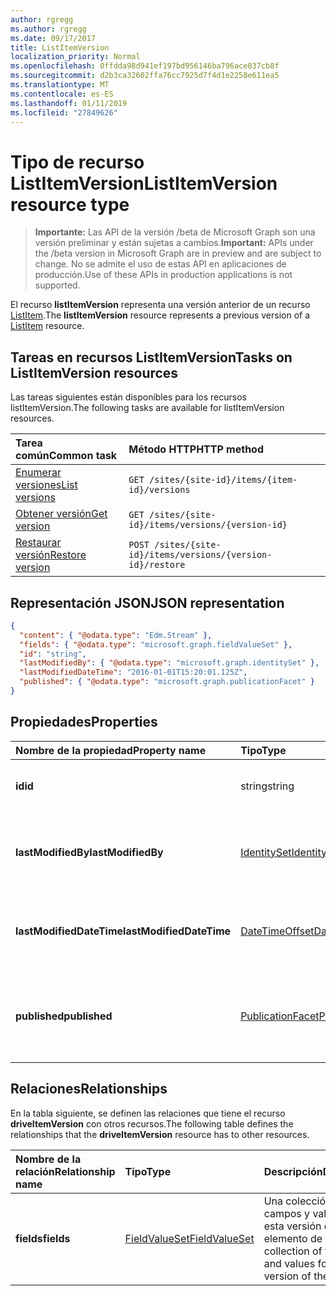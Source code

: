 ```yaml
---
author: rgregg
ms.author: rgregg
ms.date: 09/17/2017
title: ListItemVersion
localization_priority: Normal
ms.openlocfilehash: 0ffdda98d941ef197bd956146ba796ace037cb8f
ms.sourcegitcommit: d2b3ca32602ffa76cc7925d7f4d1e2258e611ea5
ms.translationtype: MT
ms.contentlocale: es-ES
ms.lasthandoff: 01/11/2019
ms.locfileid: "27849626"
---
```

# <a name="listitemversion-resource-type"></a><span data-ttu-id="a2a91-102">Tipo de recurso ListItemVersion</span><span class="sxs-lookup"><span data-stu-id="a2a91-102">ListItemVersion resource type</span></span>

> <span data-ttu-id="a2a91-103">**Importante:** Las API de la versión /beta de Microsoft Graph son una versión preliminar y están sujetas a cambios.</span><span class="sxs-lookup"><span data-stu-id="a2a91-103">**Important:** APIs under the /beta version in Microsoft Graph are in preview and are subject to change.</span></span> <span data-ttu-id="a2a91-104">No se admite el uso de estas API en aplicaciones de producción.</span><span class="sxs-lookup"><span data-stu-id="a2a91-104">Use of these APIs in production applications is not supported.</span></span>

<span data-ttu-id="a2a91-105">El recurso **listItemVersion** representa una versión anterior de un recurso [ListItem](listitem.md).</span><span class="sxs-lookup"><span data-stu-id="a2a91-105">The **listItemVersion** resource represents a previous version of a [ListItem](listitem.md) resource.</span></span>

## <a name="tasks-on-listitemversion-resources"></a><span data-ttu-id="a2a91-106">Tareas en recursos ListItemVersion</span><span class="sxs-lookup"><span data-stu-id="a2a91-106">Tasks on ListItemVersion resources</span></span>

<span data-ttu-id="a2a91-107">Las tareas siguientes están disponibles para los recursos listItemVersion.</span><span class="sxs-lookup"><span data-stu-id="a2a91-107">The following tasks are available for listItemVersion resources.</span></span>

|            <span data-ttu-id="a2a91-108">Tarea común</span><span class="sxs-lookup"><span data-stu-id="a2a91-108">Common task</span></span>             |         <span data-ttu-id="a2a91-109">Método HTTP</span><span class="sxs-lookup"><span data-stu-id="a2a91-109">HTTP method</span></span>         |
| :--------------------------------- | :-------------------------- |
| <span data-ttu-id="a2a91-110">[Enumerar versiones][version-list]</span><span class="sxs-lookup"><span data-stu-id="a2a91-110">[List versions][version-list]</span></span>      | `GET /sites/{site-id}/items/{item-id}/versions`  |
| <span data-ttu-id="a2a91-111">[Obtener versión][version-get]</span><span class="sxs-lookup"><span data-stu-id="a2a91-111">[Get version][version-get]</span></span>         | `GET /sites/{site-id}/items/versions/{version-id}`     |
| <span data-ttu-id="a2a91-112">[Restaurar versión][version-restore]</span><span class="sxs-lookup"><span data-stu-id="a2a91-112">[Restore version][version-restore]</span></span> | `POST /sites/{site-id}/items/versions/{version-id}/restore` |

[version-list]: ../api/listitem-list-versions.md
[version-get]: ../api/listitemversion-get.md
[version-restore]: ../api/listitemversion-restore.md


## <a name="json-representation"></a><span data-ttu-id="a2a91-113">Representación JSON</span><span class="sxs-lookup"><span data-stu-id="a2a91-113">JSON representation</span></span>

<!-- { "blockType": "resource", "@odata.type": "microsoft.graph.listItemVersion", "@type.aka": "oneDrive.baseItemVersion" } -->

```json
{
  "content": { "@odata.type": "Edm.Stream" },
  "fields": { "@odata.type": "microsoft.graph.fieldValueSet" },
  "id": "string",
  "lastModifiedBy": { "@odata.type": "microsoft.graph.identitySet" },
  "lastModifiedDateTime": "2016-01-01T15:20:01.125Z",
  "published": { "@odata.type": "microsoft.graph.publicationFacet" }
}
```

## <a name="properties"></a><span data-ttu-id="a2a91-114">Propiedades</span><span class="sxs-lookup"><span data-stu-id="a2a91-114">Properties</span></span>

|      <span data-ttu-id="a2a91-115">Nombre de la propiedad</span><span class="sxs-lookup"><span data-stu-id="a2a91-115">Property name</span></span>       |                         <span data-ttu-id="a2a91-116">Tipo</span><span class="sxs-lookup"><span data-stu-id="a2a91-116">Type</span></span>                         |                               <span data-ttu-id="a2a91-117">Descripción</span><span class="sxs-lookup"><span data-stu-id="a2a91-117">Description</span></span>                               |
| :----------------------- | :--------------------------------------------------- | :---------------------------------------------------------------------- |
| <span data-ttu-id="a2a91-118">**id**</span><span class="sxs-lookup"><span data-stu-id="a2a91-118">**id**</span></span>                   | <span data-ttu-id="a2a91-119">string</span><span class="sxs-lookup"><span data-stu-id="a2a91-119">string</span></span>                                               | <span data-ttu-id="a2a91-120">El identificador de la versión.</span><span class="sxs-lookup"><span data-stu-id="a2a91-120">The ID of the version.</span></span> <span data-ttu-id="a2a91-121">Solo lectura.</span><span class="sxs-lookup"><span data-stu-id="a2a91-121">Read-only.</span></span>                                       |
| <span data-ttu-id="a2a91-122">**lastModifiedBy**</span><span class="sxs-lookup"><span data-stu-id="a2a91-122">**lastModifiedBy**</span></span>       | [<span data-ttu-id="a2a91-123">IdentitySet</span><span class="sxs-lookup"><span data-stu-id="a2a91-123">IdentitySet</span></span>](../resources/identityset.md)           | <span data-ttu-id="a2a91-124">Identidad del usuario que modificó por última vez la versión.</span><span class="sxs-lookup"><span data-stu-id="a2a91-124">Identity of the user which last modified the version.</span></span> <span data-ttu-id="a2a91-125">Solo lectura.</span><span class="sxs-lookup"><span data-stu-id="a2a91-125">Read-only.</span></span>        |
| <span data-ttu-id="a2a91-126">**lastModifiedDateTime**</span><span class="sxs-lookup"><span data-stu-id="a2a91-126">**lastModifiedDateTime**</span></span> | [<span data-ttu-id="a2a91-127">DateTimeOffset</span><span class="sxs-lookup"><span data-stu-id="a2a91-127">DateTimeOffset</span></span>](../resources/timestamp.md)          | <span data-ttu-id="a2a91-128">Fecha y hora de la última modificación de la versión.</span><span class="sxs-lookup"><span data-stu-id="a2a91-128">Date and time the version was last modified.</span></span> <span data-ttu-id="a2a91-129">Solo lectura.</span><span class="sxs-lookup"><span data-stu-id="a2a91-129">Read-only.</span></span>                 |
| <span data-ttu-id="a2a91-130">**published**</span><span class="sxs-lookup"><span data-stu-id="a2a91-130">**published**</span></span>            | [<span data-ttu-id="a2a91-131">PublicationFacet</span><span class="sxs-lookup"><span data-stu-id="a2a91-131">PublicationFacet</span></span>](../resources/publicationfacet.md) | <span data-ttu-id="a2a91-132">Indica el estado de publicación de esta versión concreta.</span><span class="sxs-lookup"><span data-stu-id="a2a91-132">Indicates the publication status of this particular version.</span></span> <span data-ttu-id="a2a91-133">Solo lectura.</span><span class="sxs-lookup"><span data-stu-id="a2a91-133">Read-only.</span></span> |


## <a name="relationships"></a><span data-ttu-id="a2a91-134">Relaciones</span><span class="sxs-lookup"><span data-stu-id="a2a91-134">Relationships</span></span>

<span data-ttu-id="a2a91-135">En la tabla siguiente, se definen las relaciones que tiene el recurso **driveItemVersion** con otros recursos.</span><span class="sxs-lookup"><span data-stu-id="a2a91-135">The following table defines the relationships that the **driveItemVersion** resource has to other resources.</span></span>

| <span data-ttu-id="a2a91-136">Nombre de la relación</span><span class="sxs-lookup"><span data-stu-id="a2a91-136">Relationship name</span></span> |                      <span data-ttu-id="a2a91-137">Tipo</span><span class="sxs-lookup"><span data-stu-id="a2a91-137">Type</span></span>                      |                               <span data-ttu-id="a2a91-138">Descripción</span><span class="sxs-lookup"><span data-stu-id="a2a91-138">Description</span></span>                                |
| :---------------- | :--------------------------------------------- | :----------------------------------------------------------------------- |
| <span data-ttu-id="a2a91-139">**fields**</span><span class="sxs-lookup"><span data-stu-id="a2a91-139">**fields**</span></span>        | [<span data-ttu-id="a2a91-140">FieldValueSet</span><span class="sxs-lookup"><span data-stu-id="a2a91-140">FieldValueSet</span></span>](../resources/fieldvalueset.md) | <span data-ttu-id="a2a91-141">Una colección de los campos y valores para esta versión del elemento de lista.</span><span class="sxs-lookup"><span data-stu-id="a2a91-141">A collection of the fields and values for this version of the list item.</span></span> |


<!-- {
  "type": "#page.annotation",
  "description": "The version facet provides information about the properties of a file version.",
  "keywords": "version,versions,version-history,history",
  "section": "documentation",
  "tocPath": "Facets/Version"
} -->

